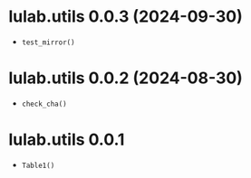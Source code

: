 # lulab.utils 0.0.3 (2024-09-30)

+ `test_mirror()`
# lulab.utils 0.0.2 (2024-08-30)

+ `check_cha()`

# lulab.utils 0.0.1

+ `Table1()`
